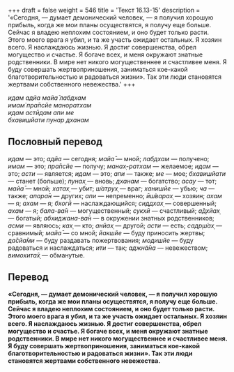 +++
draft = false
weight = 546
title = 'Текст 16.13-15'
description = '«Сегодня, — думает демонический человек, — я получил хорошую прибыль, когда же мои планы осуществятся, я получу еще больше. Сейчас я владею неплохим состоянием, и оно будет только расти. Этого моего врага я убил, и та же участь ожидает остальных. Я хозяин всего. Я наслаждаюсь жизнью. Я достиг совершенства, обрел могущество и счастье. Я богаче всех, и меня окружают знатные родственники. В мире нет никого могущественнее и счастливее меня. Я буду совершать жертвоприношения, заниматься кое-какой благотворительностью и радоваться жизни». Так эти люди становятся жертвами собственного невежества.'
+++

_идам адйа майа̄ лабдхам  
имам̇ пра̄псйе маноратхам  
идам астӣдам апи ме  
бхавишйати пунар дханам_

## Пословный перевод

_идам_ — это; _адйа_ — сегодня; _майа̄_ — мной; _лабдхам_ — получено; _имам_ — это; _пра̄псйе_ — получу; _манах̣_\-_ратхам_ — желаемое; _идам_ — это; _асти_ — является; _идам_ — это; _апи_ — также; _ме_ — мое; _бхавишйати_ — станет (больше); _пунах̣_ — вновь; _дханам_ — богатство; _асау_ — тот; _майа̄_ — мной; _хатах̣_ — убит; _ш́атрух̣_ — враг; _ханишйе_ — убью; _ча_ — также; _апара̄н_ — других; _апи_ — непременно; _ӣш́варах̣_ — хозяин; _ахам_ — я; _ахам_ — я; _бхогӣ_ — наслаждающийся; _сиддхах̣_ — совершенный; _ахам_ — я; _бала_\-_ва̄н_ — могущественный; _сукхӣ_ — счастливый; _а̄д̣хйах̣_ — богатый; _абхиджана_\-_ва̄н_ — в окружении знатных родственников; _асми_ — являюсь; _ках̣_ — кто; _анйах̣_ — другой; _асти_ — есть; _садр̣ш́ах̣_ — сравнимый; _майа̄_ — со мной; _йакшйе_ — буду приносить жертвы; _да̄сйа̄ми_ — буду раздавать пожертвования; _модишйе_ — буду радоваться и наслаждаться; _ити_ — так; _аджн̃а̄на_ — невежеством; _вимохита̄х̣_ — обманутые.

## Перевод

**«Сегодня, — думает демонический человек, — я получил хорошую прибыль, когда же мои планы осуществятся, я получу еще больше. Сейчас я владею неплохим состоянием, и оно будет только расти. Этого моего врага я убил, и та же участь ожидает остальных. Я хозяин всего. Я наслаждаюсь жизнью. Я достиг совершенства, обрел могущество и счастье. Я богаче всех, и меня окружают знатные родственники. В мире нет никого могущественнее и счастливее меня. Я буду совершать жертвоприношения, заниматься кое-какой благотворительностью и радоваться жизни». Так эти люди становятся жертвами собственного невежества.**
